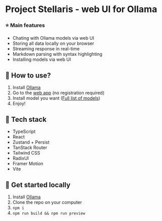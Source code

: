 # Project Stellaris - web UI for Ollama

### ⭐ Main features

- Chating with Ollama models via web UI 
- Storing all data locally on your browser
- Streaming response in real-time
- Markdown parsing with syntax highlighting
- Installing models via web UI

## 🧐 How to use?
1. Install [Ollama](https://ollama.com/download)
2. Go to the [web app](https://ollama-hub.vercel.app) (no registration required)
3. Install model you want ([Full list of models](https://ollama.com/models))
4. Enjoy!

## 🔧 Tech stack

- TypeScript 
- React
- Zustand + Persist
- TanStack Router
- Tailwind CSS
- RadixUI
- Framer Motion
- Vite

## 🏃 Get started locally

1. Install [Ollama](https://ollama.com/download)
2. Clone the repo on your computer
3. `npm i`
4. `npm run build && npm run preview`
